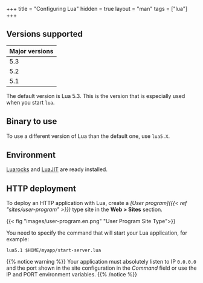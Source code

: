 +++
title = "Configuring Lua"
hidden = true
layout = "man"
tags = ["lua"]
+++

## Versions supported

|Major versions|
|--- |
|5.3|
|5.2|
|5.1|

The default version is Lua 5.3. This is the version that is especially used when you start `lua`.

## Binary to use

To use a different version of Lua than the default one, use `lua5.X`.

## Environment

[Luarocks](https://luarocks.org/) and [LuaJIT](http://luajit.org/) are ready installed.

## HTTP deployment

To deploy an HTTP application with Lua, create a *[User program]({{< ref "sites/user-program" >}})* type site in the **Web > Sites** section.

{{< fig "images/user-program.en.png" "User Program Site Type">}}

You need to specify the command that will start your Lua application, for example:

```
lua5.1 $HOME/myapp/start-server.lua
```

{{% notice warning %}}
Your application must absolutely listen to IP `0.0.0.0` and the port shown in the site configuration in the *Command* field or use the IP and PORT environment variables.
{{% /notice %}}
